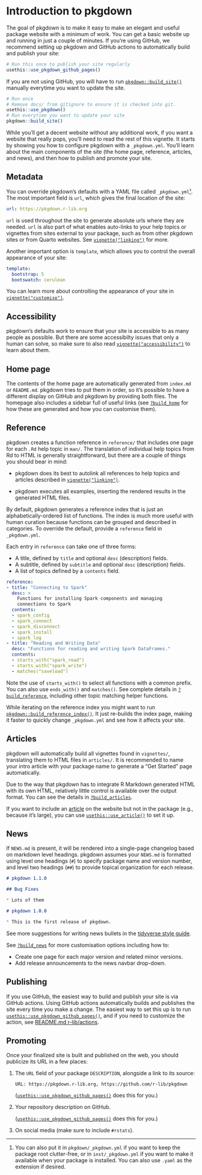 # Introduction to pkgdown

The goal of pkgdown is to make it easy to make an elegant and useful
package website with a minimum of work. You can get a basic website up
and running in just a couple of minutes. If you’re using GitHub, we
recommend setting up pkgdown and GitHub actions to automatically build
and publish your site:

``` r
# Run this once to publish your site regularly
usethis::use_pkgdown_github_pages()
```

If you are not using GitHub, you will have to run
[`pkgdown::build_site()`](https://pkgdown.r-lib.org/dev/reference/build_site.md)
manually everytime you want to update the site.

``` r
# Run once
# Remove docs/ from gitignore to ensure it is checked into git.
usethis::use_pkgdown()
# Run everytime you want to update your site
pkgdown::build_site()
```

While you’ll get a decent website without any additional work, if you
want a website that really pops, you’ll need to read the rest of this
vignette. It starts by showing you how to configure pkgdown with a
`_pkgdown.yml`. You’ll learn about the main components of the site (the
home page, reference, articles, and news), and then how to publish and
promote your site.

## Metadata

You can override pkgdown’s defaults with a YAML file called
`_pkgdown.yml`[¹](#fn1). The most important field is `url`, which gives
the final location of the site:

``` yaml
url: https://pkgdown.r-lib.org
```

`url` is used throughout the site to generate absolute urls where they
are needed. `url` is also part of what enables auto-links to your help
topics or vignettes from sites external to your package, such as from
other pkgdown sites or from Quarto websites. See
[`vignette("linking")`](https://pkgdown.r-lib.org/dev/articles/linking.md)
for more.

Another important option is `template`, which allows you to control the
overall appearance of your site:

``` yaml
template:
  bootstrap: 5
  bootswatch: cerulean
```

You can learn more about controlling the appearance of your site in
[`vignette("customise")`](https://pkgdown.r-lib.org/dev/articles/customise.md).

## Accessibility

pkgdown’s defaults work to ensure that your site is accessible to as
many people as possible. But there are some accessibilty issues that
only a human can solve, so make sure to also read
[`vignette("accessibility")`](https://pkgdown.r-lib.org/dev/articles/accessibility.md)
to learn about them.

## Home page

The contents of the home page are automatically generated from
`index.md` or `README.md`. pkgdown tries to put them in order, so it’s
possible to have a different display on GitHub and pkgdown by providing
both files. The homepage also includes a sidebar full of useful links
(see
[`?build_home`](https://pkgdown.r-lib.org/dev/reference/build_home.md)
for how these are generated and how you can customise them).

## Reference

pkgdown creates a function reference in `reference/` that includes one
page for each `.Rd` help topic in `man/`. The translation of individual
help topics from Rd to HTML is generally straightforward, but there are
a couple of things you should bear in mind:

- pkgdown does its best to autolink all references to help topics and
  articles described in
  [`vignette("linking")`](https://pkgdown.r-lib.org/dev/articles/linking.md).

- pkgdown executes all examples, inserting the rendered results in the
  generated HTML files.

By default, pkgdown generates a reference index that is just an
alphabetically-ordered list of functions. The index is much more useful
with human curation because functions can be grouped and described in
categories. To override the default, provide a `reference` field in
`_pkgdown.yml`.

Each entry in `reference` can take one of three forms:

- A title, defined by `title` and optional `desc` (description) fields.
- A subtitle, defined by `subtitle` and optional `desc` (description)
  fields.
- A list of topics defined by a `contents` field.

``` yaml
reference:
- title: "Connecting to Spark"
  desc: >
    Functions for installing Spark components and managing
    connections to Spark
  contents: 
  - spark_config
  - spark_connect
  - spark_disconnect
  - spark_install
  - spark_log
- title: "Reading and Writing Data"
  desc: "Functions for reading and writing Spark DataFrames."
  contents:
  - starts_with("spark_read")
  - starts_with("spark_write")
  - matches("saveload")
```

Note the use of `starts_with()` to select all functions with a common
prefix. You can also use `ends_with()` and `matches()`. See complete
details in
[`?build_reference`](https://pkgdown.r-lib.org/dev/reference/build_reference.md),
including other topic matching helper functions.

While iterating on the reference index you might want to run
[`pkgdown::build_reference_index()`](https://pkgdown.r-lib.org/dev/reference/build_reference.md).
It just re-builds the index page, making it faster to quickly change
`_pkgdown.yml` and see how it affects your site.

## Articles

pkgdown will automatically build all vignettes found in `vignettes/`,
translating them to HTML files in `articles/`. It is recommended to name
your intro article with your package name to generate a “Get Started”
page automatically.

Due to the way that pkgdown has to integrate R Markdown generated HTML
with its own HTML, relatively little control is available over the
output format. You can see the details in
[`?build_articles`](https://pkgdown.r-lib.org/dev/reference/build_articles.md).

If you want to include an
[article](https://r-pkgs.org/website.html#non-vignette-articles) on the
website but not in the package (e.g., because it’s large), you can use
[`usethis::use_article()`](https://usethis.r-lib.org/reference/use_vignette.html)
to set it up.

## News

If `NEWS.md` is present, it will be rendered into a single-page
changelog based on markdown level headings. pkgdown assumes your
`NEWS.md` is formatted using level one headings (`#`) to specify package
name and version number, and level two headings (`##`) to provide
topical organization for each release.

``` markdown
# pkgdown 1.1.0

## Bug Fixes

* Lots of them

# pkgdown 1.0.0

* This is the first release of pkgdown.
```

See more suggestions for writing news bullets in the [tidyverse style
guide](https://style.tidyverse.org/news.html).

See
[`?build_news`](https://pkgdown.r-lib.org/dev/reference/build_news.md)
for more customisation options including how to:

- Create one page for each major version and related minor versions.
- Add release announcements to the news navbar drop-down.

## Publishing

If you use GitHub, the easiest way to build and publish your site is via
GitHub actions. Using GitHub actions automatically builds and publishes
the site every time you make a change. The easiest way to set this up is
to run
[`usethis::use_pkgdown_github_pages()`](https://usethis.r-lib.org/reference/use_pkgdown.html),
and if you need to customize the action, see [README.md
r-lib/actions](https://github.com/r-lib/actions/tree/v2-branch/examples#build-pkgdown-site).

## Promoting

Once your finalized site is built and published on the web, you should
publicize its URL in a few places:

1.  The `URL` field of your package `DESCRIPTION`, alongside a link to
    its source:

        URL: https://pkgdown.r-lib.org, https://github.com/r-lib/pkgdown

    ([`usethis::use_pkgdown_github_pages()`](https://usethis.r-lib.org/reference/use_pkgdown.html)
    does this for you.)

2.  Your repository description on GitHub.

    ([`usethis::use_pkgdown_github_pages()`](https://usethis.r-lib.org/reference/use_pkgdown.html)
    does this for you.)

3.  On social media (make sure to include `#rstats`).

------------------------------------------------------------------------

1.  You can also put it in `pkgdown/_pkgdown.yml` if you want to keep
    the package root clutter-free, or in `inst/_pkgdown.yml` if you want
    to make it available when your package is installed. You can also
    use `.yaml` as the extension if desired.
